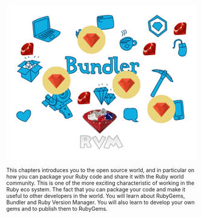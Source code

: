 ![./images/RubyGems Bundler RVM](./images/ruby-gems-bundler-rvm-summary.jpg)

This chapters introduces you to the open source world, and in particular on how you can package your Ruby code and share it
with the Ruby world community. This is one of the more exciting characteristic of working in the Ruby eco system. The fact
that you can package your code and make it useful to other developers in the world. You will learn about RubyGems, Bundler
and Ruby Version Manager. You will also learn to develop your own gems and to publish them to RubyGems.
